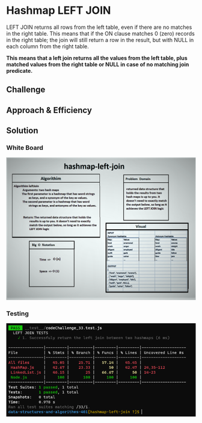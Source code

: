 # Hashmap LEFT JOIN
<!-- Short summary or background information -->

LEFT JOIN returns all rows from the left table, even if there are no matches in the right table. This means that if the ON clause matches 0 (zero) records in the right table; the join will still return a row in the result, but with NULL in each column from the right table.

**This means that a left join returns all the values from the left table, plus matched values from the right table or NULL in case of no matching join predicate.**

## Challenge
<!-- Description of the challenge -->

## Approach & Efficiency
<!-- What approach did you take? Why? What is the Big O space/time for this approach? -->

## Solution
<!-- Embedded whiteboard image -->

### White Board 
![Code_401_33_Whiteboard](code_challenge_33_WhiteBoard.png) 


### Testing 
![Code_401_33](Class_33_test.PNG)
